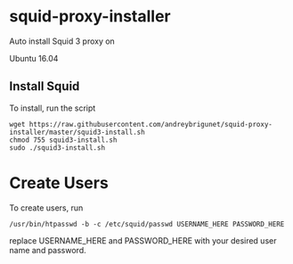 # squid-proxy-installer

Auto install Squid 3 proxy on

Ubuntu 16.04

## Install Squid

To install, run the script

```
wget https://raw.githubusercontent.com/andreybrigunet/squid-proxy-installer/master/squid3-install.sh
chmod 755 squid3-install.sh
sudo ./squid3-install.sh
```

# Create Users

To create users, run

```
/usr/bin/htpasswd -b -c /etc/squid/passwd USERNAME_HERE PASSWORD_HERE
```

replace USERNAME_HERE and PASSWORD_HERE with your desired user name and password.
